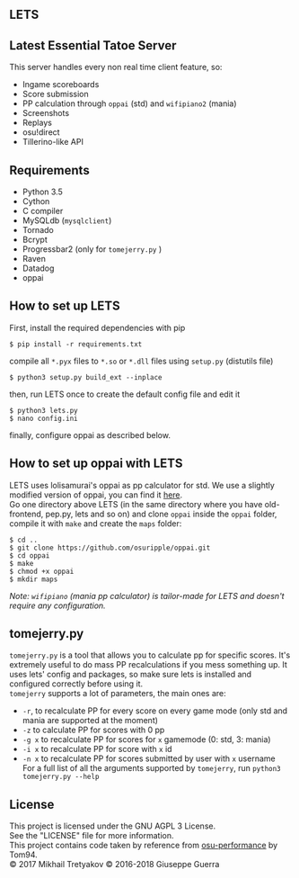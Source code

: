 ## LETS
## Latest Essential Tatoe Server
This server handles every non real time client feature, so:
- Ingame scoreboards
- Score submission
- PP calculation through `oppai` (std) and `wifipiano2` (mania)
- Screenshots
- Replays
- osu!direct
- Tillerino-like API

## Requirements
- Python 3.5
- Cython
- C compiler
- MySQLdb (`mysqlclient`)
- Tornado
- Bcrypt
- Progressbar2 (only for `tomejerry.py`  )
- Raven
- Datadog
- oppai

## How to set up LETS
First, install the required dependencies with pip
```
$ pip install -r requirements.txt
```
compile all `*.pyx` files to `*.so` or `*.dll` files using `setup.py` (distutils file)
```
$ python3 setup.py build_ext --inplace
```
then, run LETS once to create the default config file and edit it
```
$ python3 lets.py
$ nano config.ini
```
finally, configure oppai as described below.

## How to set up oppai with LETS
LETS uses lolisamurai's oppai as pp calculator for std. We use a slightly modified version of oppai, you can find it [here](https://github.com/osuripple/oppai).  
Go one directory above LETS (in the same directory where you have old-frontend, pep.py, lets and so on) and clone `oppai` inside the `oppai` folder, compile it with `make` and create the `maps` folder:
```
$ cd ..
$ git clone https://github.com/osuripple/oppai.git
$ cd oppai
$ make
$ chmod +x oppai
$ mkdir maps
```
*Note: `wifipiano` (mania pp calculator) is tailor-made for LETS and doesn't require any configuration.*

## tomejerry.py
`tomejerry.py` is a tool that allows you to calculate pp for specific scores. It's extremely useful to do mass PP recalculations if you mess something up. It uses lets' config and packages, so make sure lets is installed and configured correctly before using it.  
`tomejerry` supports a lot of parameters, the main ones are:  
- `-r`, to recalculate PP for every score on every game mode (only std and mania are supported at the moment)    
- `-z` to calculate PP for scores with 0 pp  
- `-g x` to recalculate PP for scores for `x` gamemode (0: std, 3: mania)  
- `-i x` to recalculate PP for score with `x` id  
- `-n x` to recalculate PP for scores submitted by user with `x` username  
For a full list of all the arguments supported by `tomejerry`, run `python3 tomejerry.py --help`

## License
This project is licensed under the GNU AGPL 3 License.  
See the "LICENSE" file for more information.  
This project contains code taken by reference from [osu-performance](https://github.com/ppy/osu-performance) by Tom94.  
© 2017 Mikhail Tretyakov 
© 2016-2018 Giuseppe Guerra

